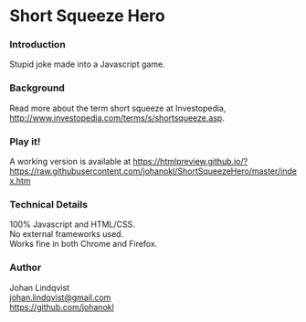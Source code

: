 # Short Squeeze Hero

### Introduction
Stupid joke made into a Javascript game.

### Background
Read more about the term short squeeze at Investopedia, http://www.investopedia.com/terms/s/shortsqueeze.asp.

### Play it!
A working version is available at https://htmlpreview.github.io/?https://raw.githubusercontent.com/johanokl/ShortSqueezeHero/master/index.htm

### Technical Details
100% Javascript and HTML/CSS.  
No external frameworks used.  
Works fine in both Chrome and Firefox.

### Author
Johan Lindqvist  
johan.lindqvist@gmail.com  
https://github.com/johanokl
